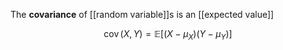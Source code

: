 The **covariance** of [[random variable]]s is an [[expected value]]

$$
\mathop{\mathrm{cov}}(X, Y) = \mathbb{E}\left[(X - \mu_X)(Y - \mu_Y)\right]
$$
